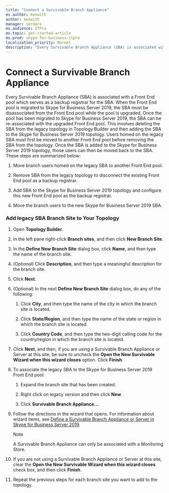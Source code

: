 ```yaml
---
title: "Connect a Survivable Branch Appliance"
ms.author: kenwith
author: kenwith
manager: serdars
ms.audience: ITPro
ms.topic: get-started-article
ms.prod: skype-for-business-itpro
localization_priority: Normal
description: "Every Survivable Branch Appliance (SBA) is associated with a Front End pool which serves as a backup registrar for the SBA. When the Front End pool is migrated to Skype for Business Server 2019, the SBA must be disassociated from the Front End pool while the pool is upgraded, Once the pool has been migrated to Skype for Business Server 2019, the SBA can be re-associated with the upgraded Front End pool. This involves deleting the SBA from the legacy topology in Topology Builder and then adding the SBA to the Skype for Business Server 2019 topology. Users homed on the legacy SBA must first be moved to another Front End pool before removing the SBA from the topology. Once the SBA is added to the Skype for Business Server 2019 topology, those users can then be moved back to the SBA. These steps are summarized below:"
---
```


# Connect a Survivable Branch Appliance

Every Survivable Branch Appliance (SBA) is associated with a Front End pool which serves as a backup registrar for the SBA. When the Front End pool is migrated to Skype for Business Server 2019, the SBA must be disassociated from the Front End pool while the pool is upgraded, Once the pool has been migrated to Skype for Business Server 2019, the SBA can be re-associated with the upgraded Front End pool. This involves deleting the SBA from the legacy topology in Topology Builder and then adding the SBA to the Skype for Business Server 2019 topology. Users homed on the legacy SBA must first be moved to another Front End pool before removing the SBA from the topology. Once the SBA is added to the Skype for Business Server 2019 topology, those users can then be moved back to the SBA. These steps are summarized below:
  
1. Move branch users homed on the legacy SBA to another Front End pool.
    
2. Remove SBA from the legacy topology to disconnect the existing Front End pool as a backup registrar.
    
3. Add SBA to the Skype for Business Server 2019 topology and configure this new Front End pool as the backup registrar. 
    
4. Move the branch users to the new Skype for Business Server 2019 SBA.
    
### Add legacy SBA Branch Site to Your Topology

1. Open **Topology Builder**.
    
2. In the left pane right-click **Branch sites**, and then click **New Branch Site**.
    
3. In the **Define New Branch Site** dialog box, click **Name**, and then type the name of the branch site.
    
4. (Optional) Click **Description**, and then type a meaningful description for the branch site.
    
5. Click **Next**.
    
6. (Optional) In the next **Define New Branch Site** dialog box, do any of the following: 
    
    1. Click **City**, and then type the name of the city in which the branch site is located.
    
    2. Click **State/Region**, and then type the name of the state or region in which the branch site is located.
    
    3. Click **Country Code**, and then type the two-digit calling code for the country/region in which the branch site is located.
    
7. Click **Next**, and then, if you are using a Survivable Branch Appliance or Server at this site, be sure to uncheck the **Open the New Survivable Wizard when this wizard closes** option. Click **Finish**.
    
8. To associate the legacy SBA to the Skype for Business Server 2019 Front End pool:
    
    1. Expand the branch site that has been created. 
    
    2. Right click on legacy version and then click **New**.
    
    3. Click **Survivable Branch Appliance…**
    
9. Follow the directions in the wizard that opens. For information about wizard items, see 
[Define a Survivable Branch Appliance or Server in Skype for Business Server 2019](../../deployment/deploying-branch-sites/define-a-survivable-branch-appliance-or-server.md).
    
    > [!NOTE]
    > A Survivable Branch Appliance can only be associated with a Monitoring Store. 
  
10. If you are not using a Survivable Branch Appliance or Server at this site, clear the **Open the New Survivable Wizard when this wizard closes** check box, and then click **Finish**.
    
11. Repeat the previous steps for each branch site you want to add to the topology.
    

